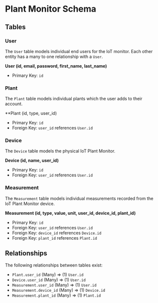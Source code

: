 # Plant Monitor Schema

## **Tables**

### User
The `User` table models individual end users for the IoT monitor. Each other entity has a many to one relationship with a `User`.

**User (id, email, password, first_name, last_name)**
- Primary Key: `id`

### Plant
The `Plant` table models individual plants which the user adds to their account.

**Plant (id, type, user_id)
- Primary Key: `id`
- Foreign Key: `user_id` references `User.id`


### Device
The `Device` table models the physical IoT Plant Monitor.

**Device (id, name, user_id)**
- Primary Key: `id`
- Foreign Key: `user_id` references `User.id`


### Measurement
The `Measurement` table models individual measurements recorded from the IoT Plant Monitor device.

**Measurement (id, type, value, unit, user_id, device_id, plant_id)**
- Primary Key: `id`
- Foreign Key: `user_id` references `User.id`
- Foreign Key: `device_id` references `Device.id`
- Foreign Key: `plant_id` references `Plant.id`

## Relationships
The following relationships between tables exist:
- `Plant.user_id` (Many) => (1) `User.id`
- `Device.user_id` (Many) => (1) `User.id`
- `Measurement.user_id` (Many) => (1) `User.id`
- `Measurement.device_id` (Many) => (1) `Device.id`
- `Measurement.plant_id` (Many) => (1) `Plant.id`
